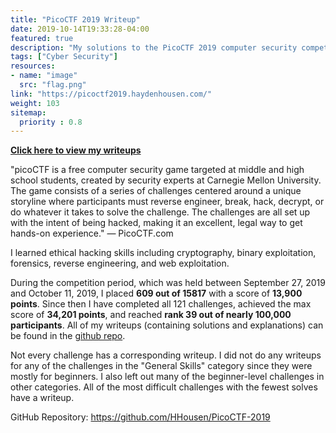 ```yaml
---
title: "PicoCTF 2019 Writeup"
date: 2019-10-14T19:33:28-04:00
featured: true
description: "My solutions to the PicoCTF 2019 computer security competition. I scored 13,900 points (top 3.8%) during the competition but have since completed all the problems to reach 34,201 points."
tags: ["Cyber Security"]
resources:
- name: "image"
  src: "flag.png"
link: "https://picoctf2019.haydenhousen.com/"
weight: 103
sitemap:
  priority : 0.8
---
```


**[Click here to view my writeups](https://picoctf2019.haydenhousen.com/)**

"picoCTF is a free computer security game targeted at middle and high school students, created by security experts at Carnegie Mellon University. The game consists of a series of challenges centered around a unique storyline where participants must reverse engineer, break, hack, decrypt, or do whatever it takes to solve the challenge. The challenges are all set up with the intent of being hacked, making it an excellent, legal way to get hands-on experience." — PicoCTF.com

I learned ethical hacking skills including cryptography, binary exploitation, forensics, reverse engineering, and web exploitation.

During the competition period, which was held between September 27, 2019 and October 11, 2019, I placed **609 out of 15817** with a score of **13,900 points**. Since then I have completed all 121 challenges, achieved the max score of **34,201 points**, and reached **rank 39 out of nearly 100,000 participants**. All of my writeups (containing solutions and explanations) can be found in the [github repo](https://github.com/HHousen/PicoCTF-2019).

Not every challenge has a corresponding writeup. I did not do any writeups for any of the challenges in the "General Skills" category since they were mostly for beginners. I also left out many of the beginner-level challenges in other categories. All of the most difficult challenges with the fewest solves have a writeup.

GitHub Repository: <https://github.com/HHousen/PicoCTF-2019>
